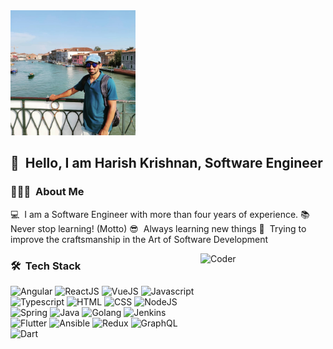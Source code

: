 <img alt="Harish Krishnan Banner" src="./assets/harishkrishnan.jpeg" width="200" height="200" />

## 👋 &nbsp;Hello, I am Harish Krishnan, Software Engineer

### 👨🏻‍💻 &nbsp;About Me

💻&nbsp; I am a Software Engineer with more than four years of experience.
📚&nbsp; Never stop learning! (Motto)
😎&nbsp; Always learning new things
🧱&nbsp; Trying to improve the craftsmanship in the Art of Software Development

<img alt="Coder" src="https://media.giphy.com/media/LmNwrBhejkK9EFP504/giphy.gif" width="200" align="right"/>

### 🛠 &nbsp;Tech Stack
<img src="https://img.icons8.com/color/48/000000/angularjs.png" alt="Angular" />
<img src="https://img.icons8.com/plasticine/48/000000/react.png" alt="ReactJS" />
<img src="https://img.icons8.com/color/48/000000/vue-js.png" alt="VueJS" />
<img src="https://img.icons8.com/color/48/000000/javascript.png" alt="Javascript" />
<br>
<img src="https://img.icons8.com/color/48/000000/typescript.png" alt="Typescript" />
<img src="https://img.icons8.com/dusk/48/000000/html-5.png" alt="HTML" />
<img src="https://img.icons8.com/color/48/000000/css3.png" alt="CSS" />
<img src="https://img.icons8.com/color/48/000000/nodejs.png" alt="NodeJS" />
<br>
<img src="https://img.icons8.com/color/48/000000/spring-logo.png" alt="Spring" />
<img src="https://img.icons8.com/nolan/48/java-coffee-cup-logo.png" alt="Java" />
<img src="https://img.icons8.com/color/48/000000/golang.png" alt="Golang" />
<img src="https://img.icons8.com/color/48/000000/jenkins.png" alt="Jenkins" />
<br>
<img src="https://img.icons8.com/color/48/000000/flutter.png" alt="Flutter" />
<img src="https://img.icons8.com/color/48/000000/ansible.png" alt="Ansible" />
<img src="https://img.icons8.com/color/48/000000/redux.png" alt="Redux" />
<img src="https://img.icons8.com/color/48/000000/graphql.png" alt="GraphQL" />
<br>
<img src="https://img.icons8.com/color/48/000000/dart.png" alt="Dart" />
<img src="./assets/deno.png" alt="Deno>